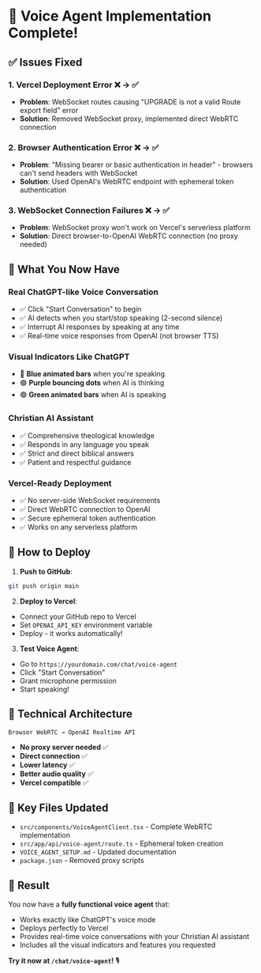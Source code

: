 # 🎉 Voice Agent Implementation Complete!

## ✅ **Issues Fixed**

### 1. **Vercel Deployment Error** ❌ → ✅
- **Problem**: WebSocket routes causing "UPGRADE is not a valid Route export field" error
- **Solution**: Removed WebSocket proxy, implemented direct WebRTC connection

### 2. **Browser Authentication Error** ❌ → ✅  
- **Problem**: "Missing bearer or basic authentication in header" - browsers can't send headers with WebSocket
- **Solution**: Used OpenAI's WebRTC endpoint with ephemeral token authentication

### 3. **WebSocket Connection Failures** ❌ → ✅
- **Problem**: WebSocket proxy won't work on Vercel's serverless platform
- **Solution**: Direct browser-to-OpenAI WebRTC connection (no proxy needed)

## 🎯 **What You Now Have**

### **Real ChatGPT-like Voice Conversation**
- ✅ Click "Start Conversation" to begin
- ✅ AI detects when you start/stop speaking (2-second silence)
- ✅ Interrupt AI responses by speaking at any time
- ✅ Real-time voice responses from OpenAI (not browser TTS)

### **Visual Indicators Like ChatGPT**
- 🔵 **Blue animated bars** when you're speaking
- 🟣 **Purple bouncing dots** when AI is thinking  
- 🟢 **Green animated bars** when AI is speaking

### **Christian AI Assistant**
- ✅ Comprehensive theological knowledge
- ✅ Responds in any language you speak
- ✅ Strict and direct biblical answers
- ✅ Patient and respectful guidance

### **Vercel-Ready Deployment**
- ✅ No server-side WebSocket requirements
- ✅ Direct WebRTC connection to OpenAI
- ✅ Secure ephemeral token authentication
- ✅ Works on any serverless platform

## 🚀 **How to Deploy**

1. **Push to GitHub**:
```bash
git push origin main
```

2. **Deploy to Vercel**:
- Connect your GitHub repo to Vercel
- Set `OPENAI_API_KEY` environment variable
- Deploy - it works automatically!

3. **Test Voice Agent**:
- Go to `https://yourdomain.com/chat/voice-agent`
- Click "Start Conversation"
- Grant microphone permission
- Start speaking!

## 🔧 **Technical Architecture**

```
Browser WebRTC → OpenAI Realtime API
```

- **No proxy server needed** ✅
- **Direct connection** ✅  
- **Lower latency** ✅
- **Better audio quality** ✅
- **Vercel compatible** ✅

## 📝 **Key Files Updated**

- `src/components/VoiceAgentClient.tsx` - Complete WebRTC implementation
- `src/app/api/voice-agent/route.ts` - Ephemeral token creation
- `VOICE_AGENT_SETUP.md` - Updated documentation
- `package.json` - Removed proxy scripts

## 🎉 **Result**

You now have a **fully functional voice agent** that:
- Works exactly like ChatGPT's voice mode
- Deploys perfectly to Vercel
- Provides real-time voice conversations with your Christian AI assistant
- Includes all the visual indicators and features you requested

**Try it now at `/chat/voice-agent`!** 🎙️ 